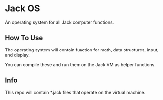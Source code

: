 
# Jack OS

An operating system for all Jack computer functions.

## How To Use

The operating system will contain function for math, data structures, input, and display.

You can compile these and run them on the Jack VM as helper functions.

## Info

This repo will contain *.jack files that operate on the virtual machine.
